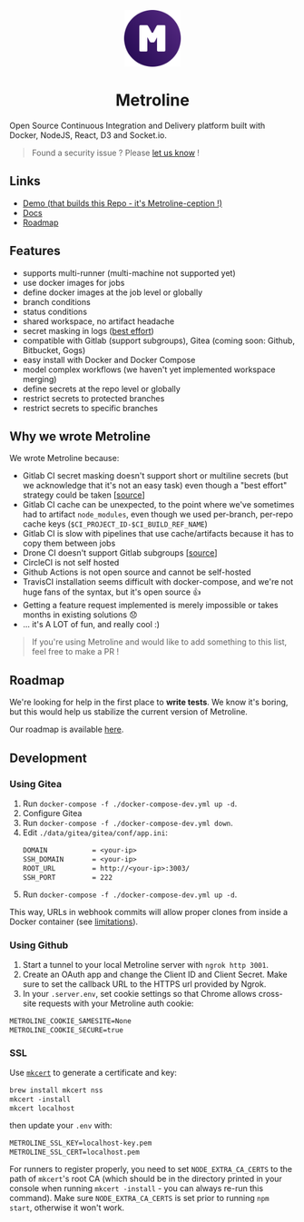 <p align="center">
  <img alt="Metroline Logo" src="https://raw.githubusercontent.com/metroline/metroline-brand/master/metroline-logo.svg" width="100" />
</p>
<h1 align="center">
  Metroline
</h1>

Open Source Continuous Integration and Delivery platform built with Docker, NodeJS, React, D3 and Socket.io.

> Found a security issue ? Please [let us know](https://github.com/metroline/metroline/security/advisories/new) !

## Links

- [Demo (that builds this Repo - it's Metroline-ception !)](https://demo.metroline.io)
- [Docs](https://docs.metroline.io)
- [Roadmap](https://github.com/metroline/metroline/projects/1)

## Features

- supports multi-runner (multi-machine not supported yet)
- use docker images for jobs
- define docker images at the job level or globally
- branch conditions
- status conditions
- shared workspace, no artifact headache
- secret masking in logs ([best effort](https://docs.metroline.io/ci-configuration/secrets#a-note-on-secret-masking))
- compatible with Gitlab (support subgroups), Gitea (coming soon: Github, Bitbucket, Gogs)
- easy install with Docker and Docker Compose
- model complex workflows (we haven't yet implemented workspace merging)
- define secrets at the repo level or globally
- restrict secrets to protected branches
- restrict secrets to specific branches

## Why we wrote Metroline

We wrote Metroline because:
- Gitlab CI secret masking doesn't support short or multiline secrets (but we acknowledge that it's not an easy task) even though a "best effort" strategy could be taken [[source](https://docs.gitlab.com/ee/ci/variables/#masked-variable-requirements)]
- Gitlab CI cache can be unexpected, to the point where we've sometimes had to artifact `node_modules`, even though we used per-branch, per-repo cache keys (`$CI_PROJECT_ID-$CI_BUILD_REF_NAME`)
- Gitlab CI is slow with pipelines that use cache/artifacts because it has to copy them between jobs
- Drone CI doesn't support Gitlab subgroups [[source](https://github.com/drone/drone/issues/2009)]
- CircleCI is not self hosted
- Github Actions is not open source and cannot be self-hosted
- TravisCI installation seems difficult with docker-compose, and we're not huge fans of the syntax, but it's open source 👍
- Getting a feature request implemented is merely impossible or takes months in existing solutions 😞
- ... it's A LOT of fun, and really cool :)

> If you're using Metroline and would like to add something to this list, feel free to make a PR !

## Roadmap

We're looking for help in the first place to **write tests**. We know it's boring, but this would help us stabilize the current version of Metroline.

Our roadmap is available [here](https://github.com/metroline/metroline/projects/1).

## Development

### Using Gitea

1. Run `docker-compose -f ./docker-compose-dev.yml up -d`.
1. Configure Gitea
1. Run `docker-compose -f ./docker-compose-dev.yml down`.
1. Edit `./data/gitea/gitea/conf/app.ini`:
    ```
    DOMAIN           = <your-ip>
    SSH_DOMAIN       = <your-ip>
    ROOT_URL         = http://<your-ip>:3003/
    SSH_PORT         = 222
    ```
1. Run `docker-compose -f ./docker-compose-dev.yml up -d`.

This way, URLs in webhook commits will allow proper clones from inside a Docker container (see [limitations](https://docs.metroline.io/core/limitations#localhost)).

### Using Github

1. Start a tunnel to your local Metroline server with `ngrok http 3001`.
1. Create an OAuth app and change the Client ID and Client Secret. Make sure to set the callback URL to the HTTPS url provided by Ngrok.
1. In your `.server.env`, set cookie settings so that Chrome allows cross-site requests with your Metroline auth cookie:
```..env
METROLINE_COOKIE_SAMESITE=None
METROLINE_COOKIE_SECURE=true
```

### SSL

Use [`mkcert`](https://github.com/FiloSottile/mkcert) to generate a certificate and key:

```shell script
brew install mkcert nss
mkcert -install
mkcert localhost
```

then update your `.env` with:

```
METROLINE_SSL_KEY=localhost-key.pem
METROLINE_SSL_CERT=localhost.pem
```

For runners to register properly, you need to set `NODE_EXTRA_CA_CERTS` to the path of `mkcert`'s root CA (which should be in the directory printed in your console when running `mkcert -install` - you can always re-run this command). Make sure `NODE_EXTRA_CA_CERTS` is set prior to running `npm start`, otherwise it won't work.
